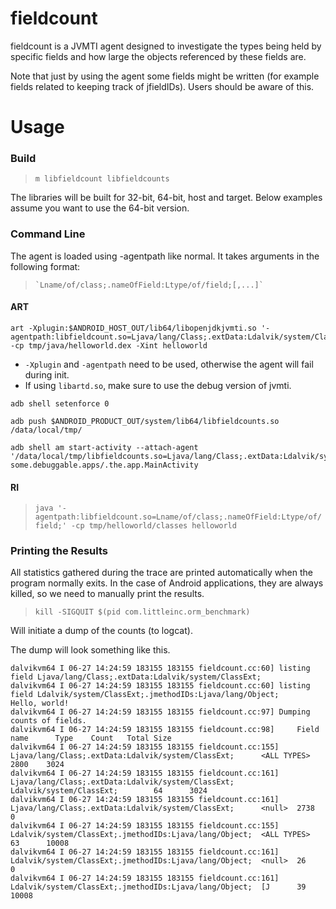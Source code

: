 # fieldcount

fieldcount is a JVMTI agent designed to investigate the types being held by specific fields and
how large the objects referenced by these fields are.

Note that just by using the agent some fields might be written (for example fields related to
keeping track of jfieldIDs). Users should be aware of this.

# Usage
### Build
>    `m libfieldcount libfieldcounts`

The libraries will be built for 32-bit, 64-bit, host and target. Below examples
assume you want to use the 64-bit version.

### Command Line

The agent is loaded using -agentpath like normal. It takes arguments in the
following format:
>     `Lname/of/class;.nameOfField:Ltype/of/field;[,...]`

#### ART
```shell
art -Xplugin:$ANDROID_HOST_OUT/lib64/libopenjdkjvmti.so '-agentpath:libfieldcount.so=Ljava/lang/Class;.extData:Ldalvik/system/ClassExt;,Ldalvik/system/ClassExt;.jmethodIDs:Ljava/lang/Object;' -cp tmp/java/helloworld.dex -Xint helloworld
```

* `-Xplugin` and `-agentpath` need to be used, otherwise the agent will fail during init.
* If using `libartd.so`, make sure to use the debug version of jvmti.

```shell
adb shell setenforce 0

adb push $ANDROID_PRODUCT_OUT/system/lib64/libfieldcounts.so /data/local/tmp/

adb shell am start-activity --attach-agent '/data/local/tmp/libfieldcounts.so=Ljava/lang/Class;.extData:Ldalvik/system/ClassExt;,Ldalvik/system/ClassExt;.jmethodIDs:Ljava/lang/Object;' some.debuggable.apps/.the.app.MainActivity
```

#### RI
>    `java '-agentpath:libfieldcount.so=Lname/of/class;.nameOfField:Ltype/of/field;' -cp tmp/helloworld/classes helloworld`

### Printing the Results
All statistics gathered during the trace are printed automatically when the
program normally exits. In the case of Android applications, they are always
killed, so we need to manually print the results.

>    `kill -SIGQUIT $(pid com.littleinc.orm_benchmark)`

Will initiate a dump of the counts (to logcat).

The dump will look something like this.

```
dalvikvm64 I 06-27 14:24:59 183155 183155 fieldcount.cc:60] listing field Ljava/lang/Class;.extData:Ldalvik/system/ClassExt;
dalvikvm64 I 06-27 14:24:59 183155 183155 fieldcount.cc:60] listing field Ldalvik/system/ClassExt;.jmethodIDs:Ljava/lang/Object;
Hello, world!
dalvikvm64 I 06-27 14:24:59 183155 183155 fieldcount.cc:97] Dumping counts of fields.
dalvikvm64 I 06-27 14:24:59 183155 183155 fieldcount.cc:98]     Field name      Type    Count   Total Size
dalvikvm64 I 06-27 14:24:59 183155 183155 fieldcount.cc:155]    Ljava/lang/Class;.extData:Ldalvik/system/ClassExt;      <ALL TYPES>     2800    3024
dalvikvm64 I 06-27 14:24:59 183155 183155 fieldcount.cc:161]    Ljava/lang/Class;.extData:Ldalvik/system/ClassExt;      Ldalvik/system/ClassExt;        64      3024
dalvikvm64 I 06-27 14:24:59 183155 183155 fieldcount.cc:161]    Ljava/lang/Class;.extData:Ldalvik/system/ClassExt;      <null>  2738    0
dalvikvm64 I 06-27 14:24:59 183155 183155 fieldcount.cc:155]    Ldalvik/system/ClassExt;.jmethodIDs:Ljava/lang/Object;  <ALL TYPES>     63      10008
dalvikvm64 I 06-27 14:24:59 183155 183155 fieldcount.cc:161]    Ldalvik/system/ClassExt;.jmethodIDs:Ljava/lang/Object;  <null>  26      0
dalvikvm64 I 06-27 14:24:59 183155 183155 fieldcount.cc:161]    Ldalvik/system/ClassExt;.jmethodIDs:Ljava/lang/Object;  [J      39      10008
```
